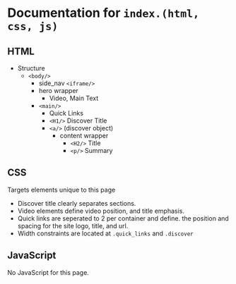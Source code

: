 # Documentation for ``index.(html, css, js)``

## HTML

- Structure
  - ``<body/>``
    - side_nav ``<iframe/>``
    - hero wrapper
      - Video, Main Text
    - ``<main/>``
      - Quick Links
      - ``<H1/>`` Discover Title
      - ``<a/>`` (discover object)
        - content wrapper
          - ``<H2/>`` Title
          - ``<p/>`` Summary

## CSS

Targets elements unique to this page

- Discover title clearly separates sections.
- Video elements define video position, and title emphasis.
- Quick links are seperated to 2 per container and define.
the position and spacing for the site logo, title, and url.
- Width constraints are located at ``.quick_links`` and ``.discover``

## JavaScript

No JavaScript for this page.